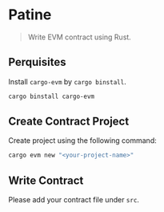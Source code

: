 # Patine

> Write EVM contract using Rust.

## Perquisites

Install `cargo-evm` by `cargo binstall`.

```bash
cargo binstall cargo-evm
```

## Create Contract Project

Create project using the following command:

```bash
cargo evm new "<your-project-name>"
```

## Write Contract

Please add your contract file under `src`.
